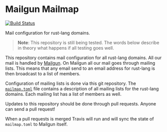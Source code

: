 # Mailgun Mailmap

[![Build Status](https://travis-ci.org/rust-lang/mailgun-mailmap.svg?branch=master)](https://travis-ci.org/rust-lang/mailgun-mailmap)

Mail configuration for rust-lang domains.

> **Note**: This repository is still being tested. The words below describe in
> theory what happens if all testing goes well.

This repository contains mail configuration for all rust-lang domains. All our
mail is handled by [Mailgun](https://www.mailgun.com/). On Mailgun all our mail
goes through mailing lists. This means that any email send to an email address
for rust-lang is then broadcast to a list of members.

Configuration of mailing lists is done via this git repository. The
[`mailmap.toml`](https://github.com/rust-lang/mailgun-mailmap/blob/master/mailmap.toml)
file contains a description of all mailing lists for the rust-lang domains. Each
mailing list has a list of members as well.

Updates to this repository should be done through pull requests. Anyone can send
a pull request!

When a pull requests is merged Travis will run and will sync the state of
`mailmap.toml` to Mailgun itself.
